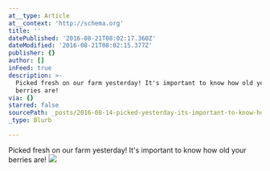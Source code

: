 ```yaml
---
at__type: Article
at__context: 'http://schema.org'
title: ''
datePublished: '2016-08-21T08:02:17.360Z'
dateModified: '2016-08-21T08:02:15.377Z'
publisher: {}
author: []
inFeed: true
description: >-
  Picked fresh on our farm yesterday! It's important to know how old your
  berries are!
via: {}
starred: false
sourcePath: _posts/2016-08-14-picked-yesterday-its-important-to-know-how-old-your-berri.md
_type: Blurb

---
```

Picked fresh on our farm yesterday! It's important to know how old your berries are!
![](https://the-grid-user-content.s3-us-west-2.amazonaws.com/3c9cda63-e50a-4c3b-99f4-373fc81af1a7.jpg)